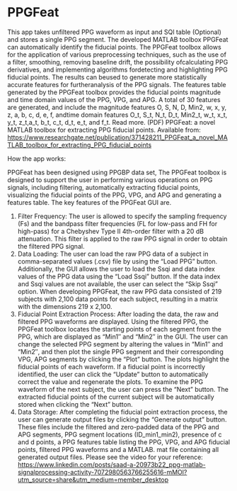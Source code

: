 # PPGFeat
This app takes unfiltered PPG waveform as input and SQI table (Optional) and stores a single PPG segment.
The developed MATLAB toolbox PPGFeat can automatically identify the fiducial points. The PPGFeat toolbox allows for the application of various preprocessing techniques, such as the use of a filter, smoothing, removing baseline drift, the possibility ofcalculating PPG derivatives, and implementing algorithms fordetecting and highlighting PPG fiducial points. The results can beused to generate more statistically accurate features for furtheranalysis of the PPG signals.
The features table generated by the PPGFeat toolbox provides the fiducial points magnitude and time domain values of the PPG, VPG, and APG. A total of 30 features are generated, and include the magnitude features O, S, N, D, Min2, w, x, y, z, a, b, c, d, e, f, andtime domain features O_t, S_t, N_t, D_t, Min2_t, w_t, x_t, y_t, z_t,a_t, b_t, c_t, d_t, e_t, and f_t. 
Read more.
(PDF) PPGFeat: a novel MATLAB toolbox for extracting PPG fiducial points. Available from: https://www.researchgate.net/publication/371428211_PPGFeat_a_novel_MATLAB_toolbox_for_extracting_PPG_fiducial_points

How the app works:

PPGFeat has been designed using PPGBP data set,
The PPGFeat toolbox is designed to support the user in performing various operations on PPG signals, including filtering, automatically extracting fiducial points, visualizing the fiducial points of the PPG, VPG, and APG and generating a features table. The key features of the PPGFeat GUI are.
1. Filter Frequency: The user is allowed to specify the sampling frequency (Fs) and the bandpass filter frequencies (FL for low-pass and FH for high-pass) for a Chebyshev Type II 4th-order filter with a 20 dB attenuation. This filter is applied to the raw PPG signal in order to obtain the filtered PPG signal.
2. Data Loading: The user can load the raw PPG data of a subject in comma-separated values (.csv) file by using the “Load PPG” button. Additionally, the GUI allows the user to load the Ssqi and data index values of the PPG data using the “Load Ssqi” button. If the data index and Ssqi values are not available, the user can select the “Skip Ssqi” option. When developing PPGFeat, the raw PPG data consisted of 219 subjects with 2,100 data points for each subject, resulting in a matrix with the dimensions 219 x 2,100.
3. Fiducial Point Extraction Process: After loading the data, the raw and filtered PPG waveforms are displayed. Using the filtered PPG, the PPGFeat toolbox locates the starting points of each segment from the PPG, which are displayed as “Min1″ and “Min2″ in the GUI. The user can change the selected PPG segment by altering the values in “Min1″ and “Min2″, and then plot the single PPG segment and their corresponding VPG, APG segments by clicking the “Plot” button. The plots highlight the fiducial points of each waveform. If a fiducial point is incorrectly identified, the user can click the “Update” button to automatically correct the value and regenerate the plots. To examine the PPG waveform of the next subject, the user can press the “Next” button. The extracted fiducial points of the current subject will be automatically stored when clicking the “Next” button.
4. Data Storage: After completing the fiducial point extraction process, the user can generate output files by clicking the “Generate output” button. These files include the filtered and zero-padded data of the PPG and APG segments, PPG segment locations (ID_min1_min2), presence of c and d points, a PPG features table listing the PPG, VPG, and APG fiducial points, filtered PPG waveforms and a MATLAB. mat file containing all generated output files.
Please see the video for your reference:
https://www.linkedin.com/posts/saad-a-20973b22_ppg-matlab-signalprocessing-activity-7072980563766255616-mMOl?utm_source=share&utm_medium=member_desktop
